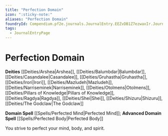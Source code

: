 ```yaml
---
title: "Perfection Domain"
icon: ":sticky-note:"
aliases: "Perfection Domain"
foundryId: Compendium.pf2e.journals.JournalEntry.EEZvDB1Z7ezwaxIr.JournalEntryPage.Czi3XXuNOSE7ISpd
tags:
  - JournalEntryPage
---
```


# Perfection Domain
**Deities** [[Deities/Arshea|Arshea]], [[Deities/Balumbdar|Balumbdar]], [[Deities/Casandalee|Casandalee]], [[Deities/Gruhastha|Gruhastha]], [[Deities/Irori|Irori]], [[Deities/Mazludeh|Mazludeh]], [[Deities/Narriseminek|Narriseminek]], [[Deities/Otolmens|Otolmens]], [[Deities/Pillars of Knowledge|Pillars of Knowledge]], [[Deities/Ragdya|Ragdya]], [[Deities/Shei|Shei]], [[Deities/Shizuru|Shizuru]], [[Deities/The Godclaw|The Godclaw]]

**Domain Spell** [[Spells/Perfected Mind|Perfected Mind]]; **Advanced Domain Spell** [[Spells/Perfected Body|Perfected Body]]

You strive to perfect your mind, body, and spirit.